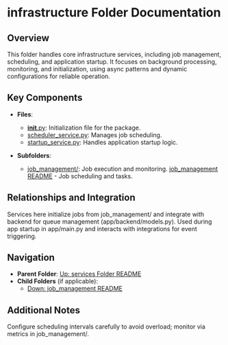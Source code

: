 # infrastructure Folder Documentation

## Overview
This folder handles core infrastructure services, including job management, scheduling, and application startup. It focuses on background processing, monitoring, and initialization, using async patterns and dynamic configurations for reliable operation.

## Key Components
- **Files**:
  - [__init__.py](__init__.py): Initialization file for the package.
  - [scheduler_service.py](scheduler_service.py): Manages job scheduling.
  - [startup_service.py](startup_service.py): Handles application startup logic.

- **Subfolders**:
  - [job_management/](job_management/): Job execution and monitoring. [job_management README](./job_management/README.md) - Job scheduling and tasks.

## Relationships and Integration
Services here initialize jobs from job_management/ and integrate with backend for queue management (app/backend/models.py). Used during app startup in app/main.py and interacts with integrations for event triggering.

## Navigation
- **Parent Folder**: [Up: services Folder README](../README.md)
- **Child Folders** (if applicable): 
  - [Down: job_management README](./job_management/README.md)

## Additional Notes
Configure scheduling intervals carefully to avoid overload; monitor via metrics in job_management/.
